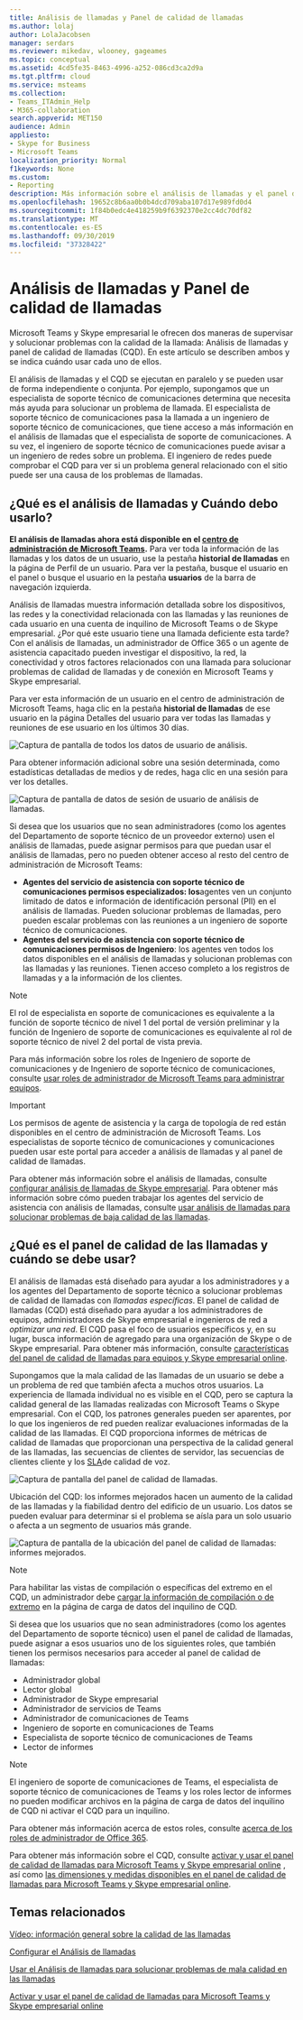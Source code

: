 ```yaml
---
title: Análisis de llamadas y Panel de calidad de llamadas
ms.author: lolaj
author: LolaJacobsen
manager: serdars
ms.reviewer: mikedav, wlooney, gageames
ms.topic: conceptual
ms.assetid: 4cd5fe35-8463-4996-a252-086cd3ca2d9a
ms.tgt.pltfrm: cloud
ms.service: msteams
ms.collection:
- Teams_ITAdmin_Help
- M365-collaboration
search.appverid: MET150
audience: Admin
appliesto:
- Skype for Business
- Microsoft Teams
localization_priority: Normal
f1keywords: None
ms.custom:
- Reporting
description: Más información sobre el análisis de llamadas y el panel de calidad de llamadas y cuándo usarlos para supervisar y solucionar problemas con la calidad de la llamada.
ms.openlocfilehash: 19652c8b6aa0b0b4dcd709aba107d17e989fd0d4
ms.sourcegitcommit: 1f84b0edc4e418259b9f6392370e2cc4dc70df82
ms.translationtype: MT
ms.contentlocale: es-ES
ms.lasthandoff: 09/30/2019
ms.locfileid: "37328422"
---
```

# <a name="call-analytics-and-call-quality-dashboard"></a>Análisis de llamadas y Panel de calidad de llamadas

Microsoft Teams y Skype empresarial le ofrecen dos maneras de supervisar y solucionar problemas con la calidad de la llamada: Análisis de llamadas y panel de calidad de llamadas (CQD). En este artículo se describen ambos y se indica cuándo usar cada uno de ellos.

El análisis de llamadas y el CQD se ejecutan en paralelo y se pueden usar de forma independiente o conjunta. Por ejemplo, supongamos que un especialista de soporte técnico de comunicaciones determina que necesita más ayuda para solucionar un problema de llamada. El especialista de soporte técnico de comunicaciones pasa la llamada a un ingeniero de soporte técnico de comunicaciones, que tiene acceso a más información en el análisis de llamadas que el especialista de soporte de comunicaciones. A su vez, el ingeniero de soporte técnico de comunicaciones puede avisar a un ingeniero de redes sobre un problema. El ingeniero de redes puede comprobar el CQD para ver si un problema general relacionado con el sitio puede ser una causa de los problemas de llamadas.

## <a name="whats-call-analytics-and-when-should-i-use-it"></a>¿Qué es el análisis de llamadas y Cuándo debo usarlo?

**El análisis de llamadas ahora está disponible en el [centro de administración de Microsoft Teams](https://admin.teams.microsoft.com).** Para ver toda la información de las llamadas y los datos de un usuario, use la pestaña **historial de llamadas** en la página de Perfil de un usuario. Para ver la pestaña, busque el usuario en el panel o busque el usuario en la pestaña **usuarios** de la barra de navegación izquierda.

Análisis de llamadas muestra información detallada sobre los dispositivos, las redes y la conectividad relacionada con las llamadas y las reuniones de cada usuario en una cuenta de inquilino de Microsoft Teams o de Skype empresarial. ¿Por qué este usuario tiene una llamada deficiente esta tarde? Con el análisis de llamadas, un administrador de Office 365 o un agente de asistencia capacitado pueden investigar el dispositivo, la red, la conectividad y otros factores relacionados con una llamada para solucionar problemas de calidad de llamadas y de conexión en Microsoft Teams y Skype empresarial.

Para ver esta información de un usuario en el centro de administración de Microsoft Teams, haga clic en la pestaña **historial de llamadas** de ese usuario en la página Detalles del usuario para ver todas las llamadas y reuniones de ese usuario en los últimos 30 días.

![Captura de pantalla de todos los datos de usuario de análisis.](media/teams-difference-between-call-analytics-and-call-quality-dashboard-image1.png)

Para obtener información adicional sobre una sesión determinada, como estadísticas detalladas de medios y de redes, haga clic en una sesión para ver los detalles.

![Captura de pantalla de datos de sesión de usuario de análisis de llamadas.](media/teams-difference-between-call-analytics-and-call-quality-dashboard-image2.png)

Si desea que los usuarios que no sean administradores (como los agentes del Departamento de soporte técnico de un proveedor externo) usen el análisis de llamadas, puede asignar permisos para que puedan usar el análisis de llamadas, pero no pueden obtener acceso al resto del centro de administración de Microsoft Teams:
  
- **Agentes del servicio de asistencia con soporte técnico de comunicaciones permisos especializados: los**agentes ven un conjunto limitado de datos e información de identificación personal (PII) en el análisis de llamadas. Pueden solucionar problemas de llamadas, pero pueden escalar problemas con las reuniones a un ingeniero de soporte técnico de comunicaciones.
- **Agentes del servicio de asistencia con soporte técnico de comunicaciones permisos de Ingeniero**: los agentes ven todos los datos disponibles en el análisis de llamadas y solucionan problemas con las llamadas y las reuniones. Tienen acceso completo a los registros de llamadas y a la información de los clientes.

> [!NOTE]
> El rol de especialista en soporte de comunicaciones es equivalente a la función de soporte técnico de nivel 1 del portal de versión preliminar y la función de Ingeniero de soporte de comunicaciones es equivalente al rol de soporte técnico de nivel 2 del portal de vista previa.

Para más información sobre los roles de Ingeniero de soporte de comunicaciones y de Ingeniero de soporte técnico de comunicaciones, consulte [usar roles de administrador de Microsoft Teams para administrar equipos](using-admin-roles.md).

> [!IMPORTANT]
> Los permisos de agente de asistencia y la carga de topología de red están disponibles en el centro de administración de Microsoft Teams. Los especialistas de soporte técnico de comunicaciones y comunicaciones pueden usar este portal para acceder a análisis de llamadas y al panel de calidad de llamadas.

Para obtener más información sobre el análisis de llamadas, consulte [configurar análisis de llamadas de Skype empresarial](set-up-call-analytics.md). Para obtener más información sobre cómo pueden trabajar los agentes del servicio de asistencia con análisis de llamadas, consulte [usar análisis de llamadas para solucionar problemas de baja calidad de las llamadas](use-call-analytics-to-troubleshoot-poor-call-quality.md).
  
## <a name="whats-the-call-quality-dashboard-and-when-should-i-use-it"></a>¿Qué es el panel de calidad de las llamadas y cuándo se debe usar?
  
El análisis de llamadas está diseñado para ayudar a los administradores y a los agentes del Departamento de soporte técnico a solucionar problemas de calidad de llamadas con *llamadas específicas*. El panel de calidad de llamadas (CQD) está diseñado para ayudar a los administradores de equipos, administradores de Skype empresarial e ingenieros de red a *optimizar una red*. El CQD pasa el foco de usuarios específicos y, en su lugar, busca información de agregado para una organización de Skype o de Skype empresarial. Para obtener más información, consulte [características del panel de calidad de llamadas para equipos y Skype empresarial online](turning-on-and-using-call-quality-dashboard.md#BKMKFeaturesOfTheCQD).
  
Supongamos que la mala calidad de las llamadas de un usuario se debe a un problema de red que también afecta a muchos otros usuarios. La experiencia de llamada individual no es visible en el CQD, pero se captura la calidad general de las llamadas realizadas con Microsoft Teams o Skype empresarial. Con el CQD, los patrones generales pueden ser aparentes, por lo que los ingenieros de red pueden realizar evaluaciones informadas de la calidad de las llamadas. El CQD proporciona informes de métricas de calidad de llamadas que proporcionan una perspectiva de la calidad general de las llamadas, las secuencias de clientes de servidor, las secuencias de clientes cliente y los [SLA](https://go.microsoft.com/fwlink/p/?linkid=846252)de calidad de voz.
  
![Captura de pantalla del panel de calidad de llamadas.](media/teams-difference-between-call-analytics-and-call-quality-dashboard-image3.png)

Ubicación del CQD: los informes mejorados hacen un aumento de la calidad de las llamadas y la fiabilidad dentro del edificio de un usuario. Los datos se pueden evaluar para determinar si el problema se aísla para un solo usuario o afecta a un segmento de usuarios más grande.

![Captura de pantalla de la ubicación del panel de calidad de llamadas: informes mejorados.](media/teams-difference-between-call-analytics-and-call-quality-dashboard-image4.png)

> [!NOTE]
> Para habilitar las vistas de compilación o específicas del extremo en el CQD, un administrador debe [cargar la información de compilación o de extremo](turning-on-and-using-call-quality-dashboard.md#upload-tenant-data-information) en la página de carga de datos del inquilino de CQD.

Si desea que los usuarios que no sean administradores (como los agentes del Departamento de soporte técnico) usen el panel de calidad de llamadas, puede asignar a esos usuarios uno de los siguientes roles, que también tienen los permisos necesarios para acceder al panel de calidad de llamadas:

- Administrador global
- Lector global
- Administrador de Skype empresarial
- Administrador de servicios de Teams
- Administrador de comunicaciones de Teams
- Ingeniero de soporte en comunicaciones de Teams
- Especialista de soporte técnico de comunicaciones de Teams
- Lector de informes

> [!NOTE]
> El ingeniero de soporte de comunicaciones de Teams, el especialista de soporte técnico de comunicaciones de Teams y los roles lector de informes no pueden modificar archivos en la página de carga de datos del inquilino de CQD ni activar el CQD para un inquilino.

Para obtener más información acerca de estos roles, consulte [acerca de los roles de administrador de Office 365](/office365/admin/add-users/about-admin-roles).

Para obtener más información sobre el CQD, consulte [activar y usar el panel de calidad de llamadas para Microsoft Teams y Skype empresarial online](turning-on-and-using-call-quality-dashboard.md) , así como [las dimensiones y medidas disponibles en el panel de calidad de llamadas para Microsoft Teams y Skype empresarial online](dimensions-and-measures-available-in-call-quality-dashboard.md).
  
## <a name="related-topics"></a>Temas relacionados

[Vídeo: información general sobre la calidad de las llamadas](https://aka.ms/teams-quality)

[Configurar el Análisis de llamadas](set-up-call-analytics.md)

[Usar el Análisis de llamadas para solucionar problemas de mala calidad en las llamadas](use-call-analytics-to-troubleshoot-poor-call-quality.md)

[Activar y usar el panel de calidad de llamadas para Microsoft Teams y Skype empresarial online](turning-on-and-using-call-quality-dashboard.md)

